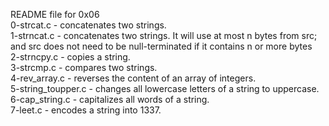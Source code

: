 README file for 0x06</br>
0-strcat.c - concatenates two strings.</br>
1-strncat.c - concatenates two strings. It will use at most n bytes from src; and
src does not need to be null-terminated if it contains n or more bytes </br>
2-strncpy.c - copies a string.</br>
3-strcmp.c - compares two strings.</br>
4-rev_array.c - reverses the content of an array of integers.</br>
5-string_toupper.c - changes all lowercase letters of a string to uppercase.</br>
6-cap_string.c - capitalizes all words of a string.</br>
7-leet.c - encodes a string into 1337.</br>

